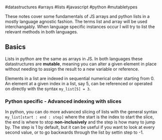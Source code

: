 #datastructures #arrays #lists #javascript #python #mutabletypes

These notes cover some fundamentals of JS arrays and python lists in a mostly language agnostic fashion. The terms list and array will be used interchangably. When language specific instances occur I will try to list the relevant methods in both languages.

## Basics
Lists in python are the same as arrays in JS. In both languages these datastructures are **mutable**, meaning you can alter a given element in place without needing to assign the result to a new variable or reference. 

Elements in a list are indexed in sequential numerical order starting from 0. An element at a given index in a list, say 5, can be referenced or operated on directly with the syntax `my_list[5] = 3`.

### Python specific - Advanced indexing with slices
In python, you can do more advanced slicing of lists with the general syntax `my_list[start : end : step]` where the start is the index to start the slice, the end is where to stop **non-inclusively** and the step is how many to jump by. The step is 1 by default, but it can be useful if you want to look at every second value, or to go backwards through the list by settin step to -1.